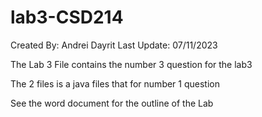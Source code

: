 # lab3-CSD214
Created By: Andrei Dayrit
Last Update: 07/11/2023

The Lab 3 File contains the number 3 question for the lab3

The 2 files is a java files that for number 1 question 

See the word document for the outline of the Lab
